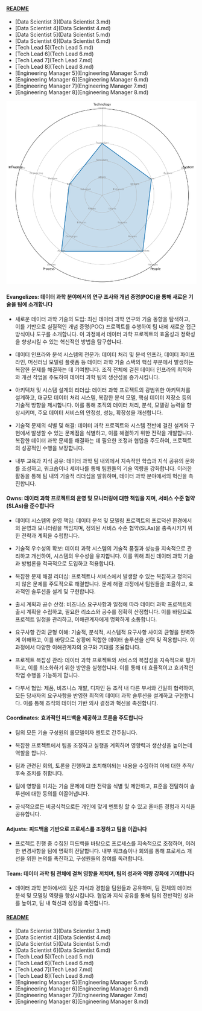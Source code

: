
#### [README](README.md)
* [Data Scientist 3](Data Scientist 3.md)
* [Data Scientist 4](Data Scientist 4.md)
* [Data Scientist 5](Data Scientist 5.md)
* [Data Scientist 6](Data Scientist 6.md)
* [Tech Lead 5](Tech Lead 5.md)
* [Tech Lead 6](Tech Lead 6.md)
* [Tech Lead 7](Tech Lead 7.md)
* [Tech Lead 8](Tech Lead 8.md)
* [Engineering Manager 5](Engineering Manager 5.md)
* [Engineering Manager 6](Engineering Manager 6.md)
* [Engineering Manager 7](Engineering Manager 7.md)
* [Engineering Manager 8](Engineering Manager 8.md)
<picture>
  <img alt="Template Chart" src="charts/Engineering Manager 5.png">
</picture>

        
#### Evangelizes: 데이터 과학 분야에서의 연구 조사와 개념 증명(POC)을 통해 새로운 기술을 팀에 소개합니다

* 새로운 데이터 과학 기술의 도입: 최신 데이터 과학 연구와 기술 동향을 탐색하고, 이를 기반으로 실질적인 개념 증명(POC) 프로젝트를 수행하여 팀 내에 새로운 접근 방식이나 도구를 소개합니다. 이 과정에서 데이터 과학 프로젝트의 효율성과 정확성을 향상시킬 수 있는 혁신적인 방법을 탐구합니다.

* 데이터 인프라와 분석 시스템의 전문가: 데이터 처리 및 분석 인프라, 데이터 파이프라인, 머신러닝 모델링 플랫폼 등 데이터 과학 기술 스택의 핵심 부분에서 발생하는 복잡한 문제를 해결하는 데 기여합니다. 조직 전체에 걸친 데이터 인프라의 최적화와 개선 작업을 주도하여 데이터 과학 팀의 생산성을 증가시킵니다.

* 아키텍처 및 시스템 설계의 리더십: 데이터 과학 프로젝트의 광범위한 아키텍처를 설계하고, 대규모 데이터 처리 시스템, 복잡한 분석 모델, 핵심 데이터 저장소 등의 기술적 방향을 제시합니다. 이를 통해 조직의 데이터 처리, 분석, 모델링 능력을 향상시키며, 주요 데이터 서비스의 안정성, 성능, 확장성을 개선합니다.

* 기술적 문제의 식별 및 해결: 데이터 과학 프로젝트와 시스템 전반에 걸친 설계와 구현에서 발생할 수 있는 문제점을 식별하고, 이를 해결하기 위한 전략을 개발합니다. 복잡한 데이터 과학 문제를 해결하는 데 필요한 조정과 협업을 주도하여, 프로젝트의 성공적인 수행을 보장합니다.

* 내부 교육과 지식 공유: 데이터 과학 팀 내외에서 지속적인 학습과 지식 공유의 문화를 조성하고, 워크숍이나 세미나를 통해 팀원들의 기술 역량을 강화합니다. 이러한 활동을 통해 팀 내의 기술적 리더십을 발휘하며, 데이터 과학 분야에서의 혁신을 촉진합니다.
        
#### Owns: 데이터 과학 프로젝트의 운영 및 모니터링에 대한 책임을 지며, 서비스 수준 협약(SLAs)을 준수합니다

* 데이터 시스템의 운영 책임: 데이터 분석 및 모델링 프로젝트의 프로덕션 환경에서의 운영과 모니터링을 책임지며, 정의된 서비스 수준 협약(SLAs)을 충족시키기 위한 전략과 계획을 수립합니다.

* 기술적 우수성의 확보: 데이터 과학 시스템의 기술적 품질과 성능을 지속적으로 관리하고 개선하여, 시스템의 우수성을 유지합니다. 이를 위해 최신 데이터 과학 기술과 방법론을 적극적으로 도입하고 적용합니다.

* 복잡한 문제 해결 리더십: 프로젝트나 서비스에서 발생할 수 있는 복잡하고 정의되지 않은 문제를 주도적으로 해결합니다. 문제 해결 과정에서 팀원들을 조율하고, 효과적인 솔루션을 설계 및 구현합니다.

* 출시 계획과 공수 산정: 비즈니스 요구사항과 일정에 따라 데이터 과학 프로젝트의 출시 계획을 수립하고, 필요한 리소스와 공수를 정확히 산정합니다. 이를 바탕으로 프로젝트 일정을 관리하고, 이해관계자에게 명확하게 소통합니다.

* 요구사항 간의 균형 이해: 기술적, 분석적, 시스템적 요구사항 사이의 균형을 완벽하게 이해하고, 이를 바탕으로 상황에 적합한 데이터 솔루션을 선택 및 적용합니다. 이 과정에서 다양한 이해관계자의 요구와 기대를 조율합니다.

* 프로젝트 복잡성 관리: 데이터 과학 프로젝트와 서비스의 복잡성을 지속적으로 평가하고, 이를 최소화하기 위한 방안을 실행합니다. 이를 통해 더 효율적이고 효과적인 작업 수행을 가능하게 합니다.

* 다부서 협업: 제품, 비즈니스 개발, 디자인 등 조직 내 다른 부서와 긴밀히 협력하여, 모든 당사자의 요구사항을 반영한 최적의 데이터 과학 솔루션을 설계하고 구현합니다. 이를 통해 조직의 데이터 기반 의사 결정과 혁신을 촉진합니다.

#### Coordinates: 효과적인 피드백을 제공하고 토론을 주도합니다

* 팀의 모든 기술 구성원의 롤모델이자 멘토로 간주됩니다.

* 복잡한 프로젝트에서 팀을 조정하고 실행을 계획하며 영향력과 생산성을 높이는데 역할을 합니다.

* 팀과 관련된 회의, 토론을 진행하고 조치해야되는 내용을 수집하여 이에 대한 추적/후속 조치를 취합니다.

* 팀에 영향을 미치는 기술 문제에 대한 전략을 식별 및 제안하고, 표준을 전달하여 솔루션에 대한 동의를 이끌어냅니다.

* 공식적으로든 비공식적으로든 개인에 맞게 멘토링 할 수 있고 올바른 경험과 지식을 공유합니다.
#### Adjusts: 피드백을 기반으로 프로세스를 조정하고 팀을 이끕니다

* 프로젝트 진행 중 수집된 피드백을 바탕으로 프로세스를 지속적으로 조정하며, 이러한 변경사항을 팀에 명확히 전달합니다. 내부 워크숍이나 회의를 통해 프로세스 개선을 위한 논의를 촉진하고, 구성원들의 참여를 독려합니다.
#### Team: 데이터 과학 팀 전체에 걸쳐 영향을 끼치며, 팀의 성과와 역량 강화에 기여합니다

* 데이터 과학 분야에서의 깊은 지식과 경험을 팀원들과 공유하며, 팀 전체의 데이터 분석 및 모델링 역량을 향상시킵니다. 협업과 지식 공유를 통해 팀의 전반적인 성과를 높이고, 팀 내 혁신과 성장을 촉진합니다.
#### [README](README.md)
* [Data Scientist 3](Data Scientist 3.md)
* [Data Scientist 4](Data Scientist 4.md)
* [Data Scientist 5](Data Scientist 5.md)
* [Data Scientist 6](Data Scientist 6.md)
* [Tech Lead 5](Tech Lead 5.md)
* [Tech Lead 6](Tech Lead 6.md)
* [Tech Lead 7](Tech Lead 7.md)
* [Tech Lead 8](Tech Lead 8.md)
* [Engineering Manager 5](Engineering Manager 5.md)
* [Engineering Manager 6](Engineering Manager 6.md)
* [Engineering Manager 7](Engineering Manager 7.md)
* [Engineering Manager 8](Engineering Manager 8.md)